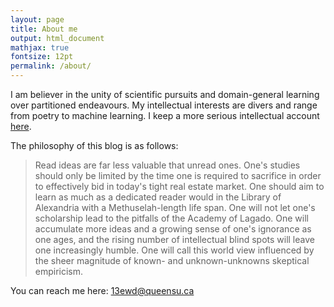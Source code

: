 ```yaml
---
layout: page
title: About me
output: html_document
mathjax: true
fontsize: 12pt
permalink: /about/
---
```


I am believer in the unity of scientific pursuits and domain-general learning over partitioned endeavours. My intellectual interests are divers and range from poetry to machine learning. I keep a more serious intellectual account [here](erikdrysdale.com).

The philosophy of this blog is as follows:

> Read ideas are far less valuable that unread ones. One's studies should only be limited by the time one is required to sacrifice in order to effectively bid in today's tight real estate market. One should aim to learn as much as a dedicated reader would in the Library of Alexandria with a Methuselah-length life span. One will not let one's scholarship lead to the pitfalls of the Academy of Lagado. One will accumulate more ideas and a growing sense of one's ignorance as one ages, and the rising number of intellectual blind spots will leave one increasingly humble. One will call this world view influenced by the sheer magnitude of known- and unknown-unknowns skeptical empiricism.

You can reach me here: [13ewd@queensu.ca](mailto:13ewd@queensu.ca)
